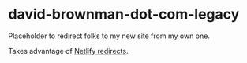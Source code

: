 # david-brownman-dot-com-legacy

Placeholder to redirect folks to my new site from my own one. 

Takes advantage of [Netlify redirects](https://docs.netlify.com/routing/redirects/#syntax-for-the-redirects-file).
